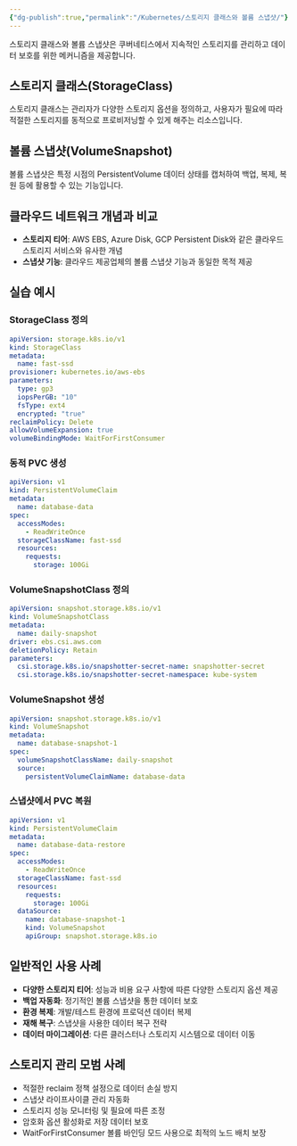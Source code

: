 ```yaml
---
{"dg-publish":true,"permalink":"/Kubernetes/스토리지 클래스와 볼륨 스냅샷/"}
---
```



스토리지 클래스와 볼륨 스냅샷은 쿠버네티스에서 지속적인 스토리지를 관리하고 데이터 보호를 위한 메커니즘을 제공합니다.

## 스토리지 클래스(StorageClass)

스토리지 클래스는 관리자가 다양한 스토리지 옵션을 정의하고, 사용자가 필요에 따라 적절한 스토리지를 동적으로 프로비저닝할 수 있게 해주는 리소스입니다.

## 볼륨 스냅샷(VolumeSnapshot)

볼륨 스냅샷은 특정 시점의 PersistentVolume 데이터 상태를 캡처하여 백업, 복제, 복원 등에 활용할 수 있는 기능입니다.

## 클라우드 네트워크 개념과 비교

- **스토리지 티어**: AWS EBS, Azure Disk, GCP Persistent Disk와 같은 클라우드 스토리지 서비스와 유사한 개념
- **스냅샷 기능**: 클라우드 제공업체의 볼륨 스냅샷 기능과 동일한 목적 제공

## 실습 예시

### StorageClass 정의

```yaml
apiVersion: storage.k8s.io/v1
kind: StorageClass
metadata:
  name: fast-ssd
provisioner: kubernetes.io/aws-ebs
parameters:
  type: gp3
  iopsPerGB: "10"
  fsType: ext4
  encrypted: "true"
reclaimPolicy: Delete
allowVolumeExpansion: true
volumeBindingMode: WaitForFirstConsumer
```

### 동적 PVC 생성

```yaml
apiVersion: v1
kind: PersistentVolumeClaim
metadata:
  name: database-data
spec:
  accessModes:
    - ReadWriteOnce
  storageClassName: fast-ssd
  resources:
    requests:
      storage: 100Gi
```

### VolumeSnapshotClass 정의

```yaml
apiVersion: snapshot.storage.k8s.io/v1
kind: VolumeSnapshotClass
metadata:
  name: daily-snapshot
driver: ebs.csi.aws.com
deletionPolicy: Retain
parameters:
  csi.storage.k8s.io/snapshotter-secret-name: snapshotter-secret
  csi.storage.k8s.io/snapshotter-secret-namespace: kube-system
```

### VolumeSnapshot 생성

```yaml
apiVersion: snapshot.storage.k8s.io/v1
kind: VolumeSnapshot
metadata:
  name: database-snapshot-1
spec:
  volumeSnapshotClassName: daily-snapshot
  source:
    persistentVolumeClaimName: database-data
```

### 스냅샷에서 PVC 복원

```yaml
apiVersion: v1
kind: PersistentVolumeClaim
metadata:
  name: database-data-restore
spec:
  accessModes:
    - ReadWriteOnce
  storageClassName: fast-ssd
  resources:
    requests:
      storage: 100Gi
  dataSource:
    name: database-snapshot-1
    kind: VolumeSnapshot
    apiGroup: snapshot.storage.k8s.io
```

## 일반적인 사용 사례

- **다양한 스토리지 티어**: 성능과 비용 요구 사항에 따른 다양한 스토리지 옵션 제공
- **백업 자동화**: 정기적인 볼륨 스냅샷을 통한 데이터 보호
- **환경 복제**: 개발/테스트 환경에 프로덕션 데이터 복제
- **재해 복구**: 스냅샷을 사용한 데이터 복구 전략
- **데이터 마이그레이션**: 다른 클러스터나 스토리지 시스템으로 데이터 이동

## 스토리지 관리 모범 사례

- 적절한 reclaim 정책 설정으로 데이터 손실 방지
- 스냅샷 라이프사이클 관리 자동화
- 스토리지 성능 모니터링 및 필요에 따른 조정
- 암호화 옵션 활성화로 저장 데이터 보호
- WaitForFirstConsumer 볼륨 바인딩 모드 사용으로 최적의 노드 배치 보장
